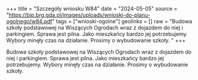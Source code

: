 +++
title = "Szczegóły wniosku W84"
date = "2024-05-05"
source = "https://bip.brg.gda.pl/images/uploads/wnioski-do-planu-ogolnego/w84.pdf"
tags = ["wnioski-ogolne"]
geolinks = []
raw = "Budowa szkoły podstawowej na Wiszących Ogrodach wraz z dojazdem do niej i parkingiem. Sprawa jest pilna. Jako mieszkańcy bardzo jej potrzebujemy. Wybory minęły czas na działanie. Prosimy o wybudowanie szkoły. "
+++

Budowa szkoły podstawowej na Wiszących Ogrodach wraz z dojazdem do niej i
parkingiem. Sprawa jest pilna. Jako mieszkańcy bardzo jej potrzebujemy. Wybory minęły czas na
działanie. Prosimy o wybudowanie szkoły.



